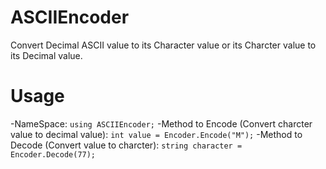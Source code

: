 # ASCIIEncoder
 Convert Decimal ASCII value to its Character value or its Charcter value to its Decimal value.
 
# Usage
-NameSpace: `using ASCIIEncoder;`
-Method to Encode (Convert charcter value to decimal value): `int value = Encoder.Encode("M");`
-Method to Decode (Convert value to charcter): `string character = Encoder.Decode(77);`
